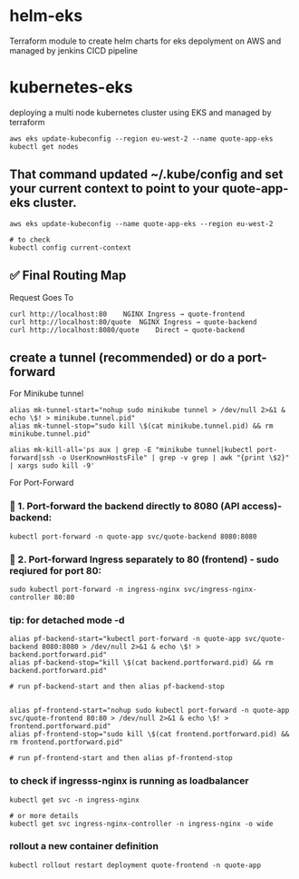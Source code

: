 # helm-eks
Terraform module to create helm charts for eks depolyment on AWS and managed by jenkins CICD pipeline


# kubernetes-eks
deploying a multi node kubernetes cluster using EKS and managed by terraform

```
aws eks update-kubeconfig --region eu-west-2 --name quote-app-eks
kubectl get nodes
```

## That command updated ~/.kube/config and set your current context to point to your quote-app-eks cluster.
```
aws eks update-kubeconfig --name quote-app-eks --region eu-west-2

# to check
kubectl config current-context

```

## ✅ Final Routing Map
Request	Goes To
```
curl http://localhost:80	NGINX Ingress → quote-frontend
curl http://localhost:80/quote	NGINX Ingress → quote-backend
curl http://localhost:8080/quote	Direct → quote-backend
```

## create a tunnel (recommended) or do a port-forward
For Minikube tunnel
```
alias mk-tunnel-start="nohup sudo minikube tunnel > /dev/null 2>&1 & echo \$! > minikube.tunnel.pid"
alias mk-tunnel-stop="sudo kill \$(cat minikube.tunnel.pid) && rm minikube.tunnel.pid"

alias mk-kill-all='ps aux | grep -E "minikube tunnel|kubectl port-forward|ssh -o UserKnownHostsFile" | grep -v grep | awk "{print \$2}" | xargs sudo kill -9'

```
For Port-Forward
### 🔹 1. Port-forward the backend directly to 8080 (API access)- backend:
```
kubectl port-forward -n quote-app svc/quote-backend 8080:8080
```

### 🔹 2. Port-forward Ingress separately to 80 (frontend) - sudo reqiured for port 80:

```
sudo kubectl port-forward -n ingress-nginx svc/ingress-nginx-controller 80:80
```

### tip: for detached mode -d
```
alias pf-backend-start="kubectl port-forward -n quote-app svc/quote-backend 8080:8080 > /dev/null 2>&1 & echo \$! > backend.portforward.pid"
alias pf-backend-stop="kill \$(cat backend.portforward.pid) && rm backend.portforward.pid"

# run pf-backend-start and then alias pf-backend-stop


alias pf-frontend-start="nohup sudo kubectl port-forward -n quote-app svc/quote-frontend 80:80 > /dev/null 2>&1 & echo \$! > frontend.portforward.pid"
alias pf-frontend-stop="sudo kill \$(cat frontend.portforward.pid) && rm frontend.portforward.pid"

# run pf-frontend-start and then alias pf-frontend-stop
```

### to check if ingresss-nginx is running as loadbalancer
```
kubectl get svc -n ingress-nginx

# or more details
kubectl get svc ingress-nginx-controller -n ingress-nginx -o wide

```

### rollout a new container definition
```
kubectl rollout restart deployment quote-frontend -n quote-app
```